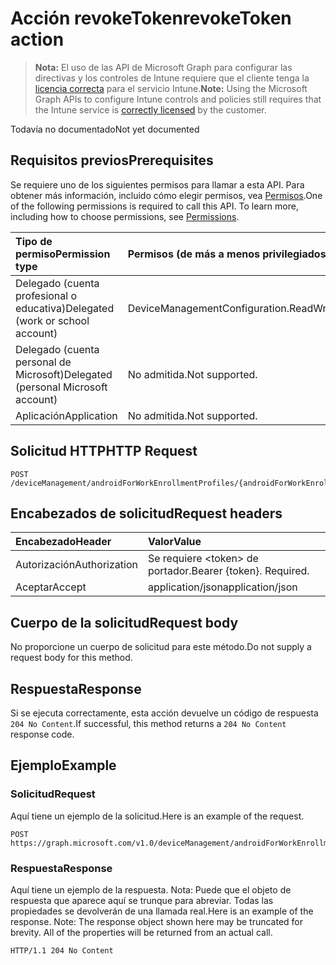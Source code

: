 # <a name="revoketoken-action"></a><span data-ttu-id="823fb-101">Acción revokeToken</span><span class="sxs-lookup"><span data-stu-id="823fb-101">revokeToken action</span></span>

> <span data-ttu-id="823fb-102">**Nota:** El uso de las API de Microsoft Graph para configurar las directivas y los controles de Intune requiere que el cliente tenga la [licencia correcta](https://go.microsoft.com/fwlink/?linkid=839381) para el servicio Intune.</span><span class="sxs-lookup"><span data-stu-id="823fb-102">**Note:** Using the Microsoft Graph APIs to configure Intune controls and policies still requires that the Intune service is [correctly licensed](https://go.microsoft.com/fwlink/?linkid=839381) by the customer.</span></span>

<span data-ttu-id="823fb-103">Todavía no documentado</span><span class="sxs-lookup"><span data-stu-id="823fb-103">Not yet documented</span></span>
## <a name="prerequisites"></a><span data-ttu-id="823fb-104">Requisitos previos</span><span class="sxs-lookup"><span data-stu-id="823fb-104">Prerequisites</span></span>
<span data-ttu-id="823fb-p101">Se requiere uno de los siguientes permisos para llamar a esta API. Para obtener más información, incluido cómo elegir permisos, vea [Permisos](../../../concepts/permissions_reference.md).</span><span class="sxs-lookup"><span data-stu-id="823fb-p101">One of the following permissions is required to call this API. To learn more, including how to choose permissions, see [Permissions](../../../concepts/permissions_reference.md).</span></span>

|<span data-ttu-id="823fb-107">Tipo de permiso</span><span class="sxs-lookup"><span data-stu-id="823fb-107">Permission type</span></span>|<span data-ttu-id="823fb-108">Permisos (de más a menos privilegiados)</span><span class="sxs-lookup"><span data-stu-id="823fb-108">Permissions (from least to most privileged)</span></span>|
|:---|:---|
|<span data-ttu-id="823fb-109">Delegado (cuenta profesional o educativa)</span><span class="sxs-lookup"><span data-stu-id="823fb-109">Delegated (work or school account)</span></span>|<span data-ttu-id="823fb-110">DeviceManagementConfiguration.ReadWrite.All</span><span class="sxs-lookup"><span data-stu-id="823fb-110">DeviceManagementConfiguration.ReadWrite.All</span></span>|
|<span data-ttu-id="823fb-111">Delegado (cuenta personal de Microsoft)</span><span class="sxs-lookup"><span data-stu-id="823fb-111">Delegated (personal Microsoft account)</span></span>|<span data-ttu-id="823fb-112">No admitida.</span><span class="sxs-lookup"><span data-stu-id="823fb-112">Not supported.</span></span>|
|<span data-ttu-id="823fb-113">Aplicación</span><span class="sxs-lookup"><span data-stu-id="823fb-113">Application</span></span>|<span data-ttu-id="823fb-114">No admitida.</span><span class="sxs-lookup"><span data-stu-id="823fb-114">Not supported.</span></span>|

## <a name="http-request"></a><span data-ttu-id="823fb-115">Solicitud HTTP</span><span class="sxs-lookup"><span data-stu-id="823fb-115">HTTP Request</span></span>
<!-- {
  "blockType": "ignored"
}
-->
``` http
POST /deviceManagement/androidForWorkEnrollmentProfiles/{androidForWorkEnrollmentProfileId}/revokeToken
```

## <a name="request-headers"></a><span data-ttu-id="823fb-116">Encabezados de solicitud</span><span class="sxs-lookup"><span data-stu-id="823fb-116">Request headers</span></span>
|<span data-ttu-id="823fb-117">Encabezado</span><span class="sxs-lookup"><span data-stu-id="823fb-117">Header</span></span>|<span data-ttu-id="823fb-118">Valor</span><span class="sxs-lookup"><span data-stu-id="823fb-118">Value</span></span>|
|:---|:---|
|<span data-ttu-id="823fb-119">Autorización</span><span class="sxs-lookup"><span data-stu-id="823fb-119">Authorization</span></span>|<span data-ttu-id="823fb-120">Se requiere &lt;token&gt; de portador.</span><span class="sxs-lookup"><span data-stu-id="823fb-120">Bearer {token}. Required.</span></span>|
|<span data-ttu-id="823fb-121">Aceptar</span><span class="sxs-lookup"><span data-stu-id="823fb-121">Accept</span></span>|<span data-ttu-id="823fb-122">application/json</span><span class="sxs-lookup"><span data-stu-id="823fb-122">application/json</span></span>|

## <a name="request-body"></a><span data-ttu-id="823fb-123">Cuerpo de la solicitud</span><span class="sxs-lookup"><span data-stu-id="823fb-123">Request body</span></span>
<span data-ttu-id="823fb-124">No proporcione un cuerpo de solicitud para este método.</span><span class="sxs-lookup"><span data-stu-id="823fb-124">Do not supply a request body for this method.</span></span>

## <a name="response"></a><span data-ttu-id="823fb-125">Respuesta</span><span class="sxs-lookup"><span data-stu-id="823fb-125">Response</span></span>
<span data-ttu-id="823fb-126">Si se ejecuta correctamente, esta acción devuelve un código de respuesta `204 No Content`.</span><span class="sxs-lookup"><span data-stu-id="823fb-126">If successful, this method returns a `204 No Content` response code.</span></span>

## <a name="example"></a><span data-ttu-id="823fb-127">Ejemplo</span><span class="sxs-lookup"><span data-stu-id="823fb-127">Example</span></span>
### <a name="request"></a><span data-ttu-id="823fb-128">Solicitud</span><span class="sxs-lookup"><span data-stu-id="823fb-128">Request</span></span>
<span data-ttu-id="823fb-129">Aquí tiene un ejemplo de la solicitud.</span><span class="sxs-lookup"><span data-stu-id="823fb-129">Here is an example of the request.</span></span>
``` http
POST https://graph.microsoft.com/v1.0/deviceManagement/androidForWorkEnrollmentProfiles/{androidForWorkEnrollmentProfileId}/revokeToken
```

### <a name="response"></a><span data-ttu-id="823fb-130">Respuesta</span><span class="sxs-lookup"><span data-stu-id="823fb-130">Response</span></span>
<span data-ttu-id="823fb-p102">Aquí tiene un ejemplo de la respuesta. Nota: Puede que el objeto de respuesta que aparece aquí se trunque para abreviar. Todas las propiedades se devolverán de una llamada real.</span><span class="sxs-lookup"><span data-stu-id="823fb-p102">Here is an example of the response. Note: The response object shown here may be truncated for brevity. All of the properties will be returned from an actual call.</span></span>
``` http
HTTP/1.1 204 No Content
```



